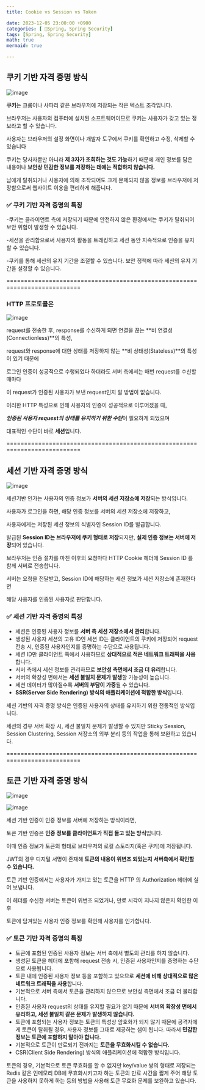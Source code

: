 ```yaml
---
title: Cookie vs Session vs Token

date: 2023-12-05 23:00:00 +0900
categories: [ 🌼Spring, Spring Security]
tags: [Spring, Spring Security]
math: true
mermaid: true

---
```

## **쿠키 기반 자격 증명 방식**

![image](https://github.com/ararp1006/Algorithm/assets/130068083/d65702cc-f68a-495f-b5ba-c07bbc594a14)

**쿠키**는 크롬이나 사파리 같은 브라우저에 저장되는 작은 텍스트 조각입니다. 

브라우저는 사용자의 컴퓨터에 설치된 소프트웨어이므로 쿠키는 사용자가 갖고 있는 정보라고 할 수 있습니다.

사용자는 브라우저의 설정 화면이나 개발자 도구에서 쿠키를 확인하고 수정, 삭제할 수 있습니다

쿠키는 당사자뿐만 아니라 **제 3자가 조회하는 것도 가능**하기 때문에 개인 정보를 담은 내용이나 **보안상 민감한 정보를 저장하는 데에는 적합하지 않습니다.**

남에게 탈취되거나 사용자에 의해 조작되어도 크게 문제되지 않을 정보를 브라우저에 저장함으로써 웹사이트 이용을 편리하게 해줍니다.

### **✅ 쿠키 기반 자격 증명의 특징**

-쿠키는 클라이언트 측에 저장되기 때문에 안전하지 않은 환경에서는 쿠키가 탈취되어 보안 위험이 발생할 수 있습니다.

-세션을 관리함으로써 사용자의 활동을 트래킹하고 세션 동안 지속적으로 인증을 유지할 수 있습니다. 

-쿠키를 통해 세션의 유지 기간을 조절할 수 있습니다. 보안 정책에 따라 세션의 유지 기간을 설정할 수 있습니다.


===========================================================================

### **HTTP 프로토콜은**

![image](https://github.com/ararp1006/Algorithm/assets/130068083/c4acab25-bef8-4dbb-a7b4-d8fb7097dff6)


request를 전송한 후, response를 수신하게 되면 연결을 끊는 **비 연결성(Connectionless)**의 특성,

request와 response에 대한 상태를 저장하지 않는 **비 상태성(Stateless)**의 특성이 있기 때문에

로그인 인증이 성공적으로 수행되었다 하더라도 서버 측에서는 매번 request를 수신할 때마다

이 request가 인증된 사용자가 보낸 request인지 알 방법이 없습니다.

이러한 HTTP 특성으로 인해 사용자의 인증이 성공적으로 이루어졌을 때, 

***인증된 사용자 request의 상태를 유지하기 위한 수단***이 필요하게 되었으며

대표적인 수단이 바로 **세션**입니다.

===========================================================================

## **세션 기반 자격 증명 방식**

![image](https://github.com/ararp1006/Algorithm/assets/130068083/4e76ddbe-0daf-40d0-99b3-afa21bddaea6)

세션기반 인가는 사용자의 인증 정보가 **서버의 세션 저장소에 저장**되는 방식입니다.

사용자가 로그인을 하면, 해당 인증 정보를 서버의 세션 저장소에 저장하고, 

사용자에게는 저장된 세션 정보의 식별자인 Session ID를 발급합니다. 

발급된 **Session ID는 브라우저에 쿠키 형태로 저장**되지만, **실제 인증 정보는 서버에 저장**되어 있습니다.

브라우저는 인증 절차를 마친 이후의 요청마다 HTTP Cookie 헤더에 Session ID 를 함께 서버로 전송합니다.

서버는 요청을 전달받고, Session ID에 해당하는 세션 정보가 세션 저장소에 존재한다면 

해당 사용자를 인증된 사용자로 판단합니다.


### **✅ 세션 기반 자격 증명의 특징**

- 세션은 인증된 사용자 정보를 **서버 측 세션 저장소에서 관리**합니다.
- 생성된 사용자 세션의 고유 ID인 세션 ID는 클라이언트의 쿠키에 저장되어 request 전송 시, 인증된 사용자인지를 증명하는 수단으로 사용됩니다.
- 세션 ID만 클라이언트 쪽에서 사용하므로 **상대적으로 적은 네트워크 트래픽을 사용**합니다.
- 서버 측에서 세션 정보를 관리하므로 **보안성 측면에서 조금 더 유리**합니다.
- 서버의 확장성 면에서는 **세션 불일치 문제가 발생**할 가능성이 높습니다.
- 세션 데이터가 많아질수록 **서버의 부담이 가중**될 수 있습니다.
- **SSR(Server Side Rendering) 방식의 애플리케이션에 적합한 방식**입니다.

세션 기반의 자격 증명 방식은 인증된 사용자의 상태를 유지하기 위한 전통적인 방식입니다.

세션의 경우 서버 확장 시, 세션 불일치 문제가 발생할 수 있지만 Sticky Session, Session Clustering, Session 저장소의 외부 분리 등의 작업을 통해 보완하고 있습니다.


===========================================================================


## **토큰 기반 자격 증명 방식**

![image](https://github.com/ararp1006/Algorithm/assets/130068083/c001e9cf-a135-4ab1-9d97-1c13eb197ec2)

![image](https://github.com/ararp1006/mainProject/assets/130068083/51463f4a-119d-42ab-b551-f0ff78e8854e)


세션 기반 인증이 인증 정보를 서버에 저장하는 방식이라면,

토큰 기반 인증은 **인증 정보를 클라이언트가 직접 들고 있는 방식**입니다. 

이때 인증 정보가 토큰의 형태로 브라우저의 로컬 스토리지(혹은 쿠키)에 저장됩니다. 

JWT의 경우 디지털 서명이 존재해 **토큰의 내용이 위변조 되었는지 서버측에서 확인할 수 있습니다.**

토큰 기반 인증에서는 사용자가 가지고 있는 토큰을 HTTP 의 Authorization 헤더에 실어 보냅니다.

이 헤더를 수신한 서버는 토큰이 위변조 되었거나, 만료 시각이 지나지 않은지 확인한 이후 

토큰에 담겨있는 사용자 인증 정보를 확인해 사용자를 인가합니다.

### **✅ 토큰 기반 자격 증명의 특징**

- 토큰에 포함된 인증된 사용자 정보는 서버 측에서 별도의 관리를 하지 않습니다.
- 생성된 토큰을 헤더에 포함해 request 전송 시, 인증된 사용자인지를 증명하는 수단으로 사용됩니다.
- 토큰 내에 인증된 사용자 정보 등을 포함하고 있으므로 **세션에 비해 상대적으로 많은 네트워크 트래픽을 사용**합니다.
- 기본적으로 서버 측에서 토큰을 관리하지 않으므로 보안성 측면에서 조금 더 불리합니다.
- 인증된 사용자 request의 상태를 유지할 필요가 없기 때문에 **서버의 확장성 면에서 유리하고, 세션 불일치 같은 문제가 발생하지 않습니다.**
- 토큰에 포함되는 사용자 정보는 토큰의 특성상 암호화가 되지 않기 때문에 공격자에게 토큰이 탈취될 경우, 사용자 정보를 그대로 제공하는 셈이 됩니다. 따라서 **민감한 정보는 토큰에 포함하지 말아야 합니다.**
- 기본적으로 토큰이 만료되기 전까지는 **토큰을 무효화시킬 수 없습니다.**
- CSR(Client Side Rendering) 방식의 애플리케이션에 적합한 방식입니다.

토큰의 경우, 기본적으로 토큰 무효화를 할 수 없지만 key/value 쌍의 형태로 저장되는 Redis 같은 인메모리 DB에 무효화시키고자 하는 토큰의 만료 시간을 짧게 주어 해당 토큰을 사용하지 못하게 하는 등의 방법을 사용해 토큰 무효화 문제를 보완하고 있습니다.